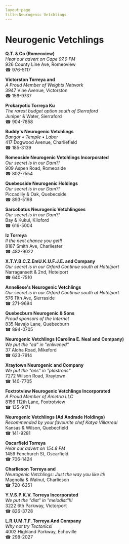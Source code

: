 ```yaml
---
layout:page
title:Neurogenic Vetchlings
---
```

# Neurogenic Vetchlings

**Q.T. & Co (Romeoview)**  
_Hear our advert on Cape 97.9 FM_  
926 County Line Ave, Romeoview  
☎ 976-5117



**Victorston Torreya and**  
_A Proud Member of Weights Network_  
3947 Vine Avenue, Victorston  
☎ 156-9737



**Prokaryotic Torreya Ku**  
_The rarest budget option south of Sierraford_  
Juniper & Water, Sierraford  
☎ 904-7858



**Buddy's Neurogenic Vetchlings**  
_Bangor • Temple • Labor_  
417 Dogwood Avenue, Charliefield  
☎ 185-3139



**Romeoside Neurogenic Vetchlings Incorporated**  
_Our secret is in our Dam?!_  
909 Aspen Road, Romeoside  
☎ 802-7554



**Quebecside Neurogenic Holdings**  
_Our secret is in our Dam?!_  
Piccadilly & Oak, Quebecside  
☎ 893-5198



**Sarcobatus Neurogenic Vetchlingses**  
_Our secret is in our Dam?!_  
Bay & Kukui, Kiloford  
☎ 616-5004



**Iz Torreya**  
_II the next chance you get!!_  
8187 Smith Ave, Charliester  
☎ 482-9022



**X.T.Y.B.C.Z.EmU.K.U.F.J.E. and Company**  
_Our secret is in our Orford 
Continue south at Hotelport_  
Narragansett & 2nd, Hotelport  
☎ 640-7510



**Anneliese's Neurogenic Vetchlings**  
_Our secret is in our Orford 
Continue south at Hotelport_  
576 11th Ave, Sierraside  
☎ 271-9694



**Quebecburn Neurogenic & Sons**  
_Proud sponsors of the Internet_  
835 Navajo Lane, Quebecburn  
☎ 894-0705



**Neurogenic Vetchlings (Carolina E. Neal and Company)**  
_We put the "ed" in "enlivened"_  
37 Aloha Road, Mikeford  
☎ 623-7914



**Xraytown Neurogenic and Company**  
_We put the "ons" in "plastrons"_  
7272 Wilson Road, Xraytown  
☎ 140-7705



**Foxtrotview Neurogenic Vetchlings Incorporated**  
_A Proud Member of Ametria LLC_  
8156 112th Lane, Foxtrotview  
☎ 135-9171



**Neurogenic Vetchlings (Ad Andrade Holdings)**  
_Recommended by your favourite chef Katya Villarreal_  
Kansas & Wilson, Quebecfield  
☎ 141-9281



**Oscarfield Torreya**  
_Hear our advert on 154.8 FM_  
1459 Fenchurch St, Oscarfield  
☎ 706-1424



**Charlieson Torreya and**  
_Neurogenic Vetchlings: Just the way you like it!!_  
Magnolia & Walnut, Charlieson  
☎ 720-6251



**Y.V.S.P.K.V. Torreya Incorporated**  
_We put the "dist" in "melodist"!!!_  
3222 6th Parkway, Victorport  
☎ 826-3728



**L.R.U.M.T.F. Torreya And Company**  
_Why not try Tectonics!_  
4002 Highland Parkway, Echoville  
☎ 298-2027



